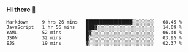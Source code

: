 ### Hi there 👋

<!--START_SECTION:waka-->
```text
Markdown     9 hrs 26 mins   █████████████████░░░░░░░░   68.45 % 
JavaScript   1 hr 56 mins    ███▓░░░░░░░░░░░░░░░░░░░░░   14.09 % 
YAML         52 mins         █▓░░░░░░░░░░░░░░░░░░░░░░░   06.40 % 
JSON         32 mins         █░░░░░░░░░░░░░░░░░░░░░░░░   03.95 % 
EJS          19 mins         ▓░░░░░░░░░░░░░░░░░░░░░░░░   02.37 % 
```
<!--END_SECTION:waka-->
